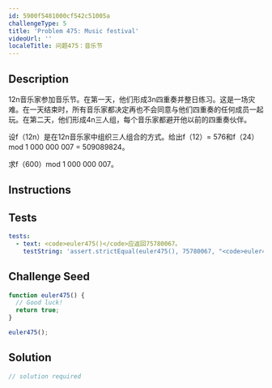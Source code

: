 ```yaml
---
id: 5900f5481000cf542c51005a
challengeType: 5
title: 'Problem 475: Music festival'
videoUrl: ''
localeTitle: 问题475：音乐节
---
```


## Description
<section id="description"> 12n音乐家参加音乐节。在第一天，他们形成3n四重奏并整日练习。这是一场灾难。在一天结束时，所有音乐家都决定再也不会同意与他们四重奏的任何成员一起玩。在第二天，他们形成4n三人组，每个音乐家都避开他以前的四重奏伙伴。 <p>设f（12n）是在12n音乐家中组织三人组合的方式。给出f（12）= 576和f（24）mod 1 000 000 007 = 509089824。 </p><p>求f（600）mod 1 000 000 007。 </p></section>

## Instructions
<section id="instructions">
</section>

## Tests
<section id='tests'>

```yml
tests:
  - text: <code>euler475()</code>应返回75780067。
    testString: 'assert.strictEqual(euler475(), 75780067, "<code>euler475()</code> should return 75780067.");'

```

</section>

## Challenge Seed
<section id='challengeSeed'>

<div id='js-seed'>

```js
function euler475() {
  // Good luck!
  return true;
}

euler475();

```

</div>



</section>

## Solution
<section id='solution'>

```js
// solution required
```
</section>
